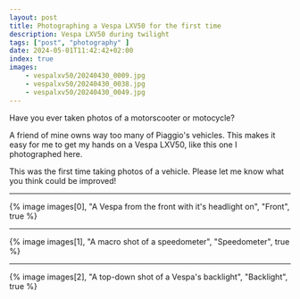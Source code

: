 ```yaml
---
layout: post
title: Photographing a Vespa LXV50 for the first time
description: Vespa LXV50 during twilight
tags: ["post", "photography" ]
date: 2024-05-01T11:42:42+02:00
index: true
images:
    - vespalxv50/20240430_0009.jpg
    - vespalxv50/20240430_0038.jpg
    - vespalxv50/20240430_0049.jpg
---
```


Have you ever taken photos of a motorscooter or motocycle?

A friend of mine owns way too many of Piaggio's vehicles. This makes it easy for me to get my hands on a Vespa LXV50, like this one I photographed here.

This was the first time taking photos of a vehicle. Please let me know what you think could be improved!

---

{% image images[0], "A Vespa from the front with it's headlight on", "Front", true %}

---

{% image images[1], "A macro shot of a speedometer", "Speedometer", true %}

---

{% image images[2], "A top-down shot of a Vespa's backlight", "Backlight", true %}
